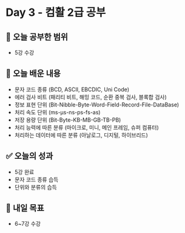 # Day 3 - 컴활 2급 공부

## 📌 오늘 공부한 범위
- 5강 수강

## 📝 오늘 배운 내용
- 문자 코드 종류 (BCD, ASCII, EBCDIC, Uni Code)
- 에러 검사 비트 (패리티 비트, 해밍 코드, 순환 중복 검사, 블록합 검사)
- 정보 표현 단위 (Bit-Nibble-Byte-Word-Field-Record-File-DataBase)
- 처리 속도 단위 (ms-μs-ns-ps-fs-as)
- 저장 용량 단위 (Bit-Byte-KB-MB-GB-TB-PB)
- 처리 능력에 따른 분류 (마이크로, 미니, 메인 프레임, 슈퍼 컴퓨터)
- 처리하는 데이터에 따른 분류 (아날로그, 디지털, 하이브리드)

## ✅ 오늘의 성과
- 5강 완료
- 문자 코드 종류 습득
- 단위와 분류의 습득

## 🎯 내일 목표
- 6~7강 수강
